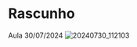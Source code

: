 # Rascunho
Aula 30/07/2024
![20240730_112103](https://github.com/user-attachments/assets/f4e40b94-d7d0-47a5-b5b5-7108fb3ab8af)
